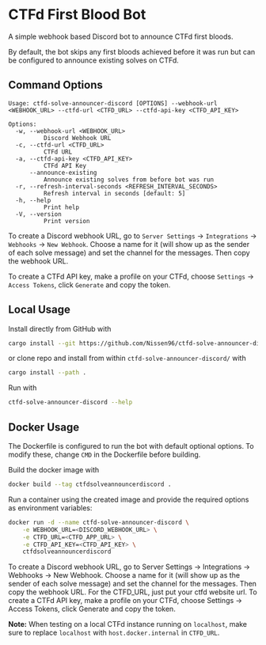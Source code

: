 # CTFd First Blood Bot

A simple webhook based Discord bot to announce CTFd first bloods.

By default, the bot skips any first bloods achieved before it was run but can be configured to announce existing solves on CTFd.

## Command Options

```
Usage: ctfd-solve-announcer-discord [OPTIONS] --webhook-url <WEBHOOK_URL> --ctfd-url <CTFD_URL> --ctfd-api-key <CTFD_API_KEY>

Options:
  -w, --webhook-url <WEBHOOK_URL>
          Discord Webhook URL
  -c, --ctfd-url <CTFD_URL>
          CTFd URL
  -a, --ctfd-api-key <CTFD_API_KEY>
          CTFd API Key
      --announce-existing
          Announce existing solves from before bot was run
  -r, --refresh-interval-seconds <REFRESH_INTERVAL_SECONDS>
          Refresh interval in seconds [default: 5]
  -h, --help
          Print help
  -V, --version
          Print version
```

To create a Discord webhook URL, go to `Server Settings` -> `Integrations` -> `Webhooks` -> `New Webhook`.
Choose a name for it (will show up as the sender of each solve message) and set the channel for the messages.
Then copy the webhook URL.

To create a CTFd API key, make a profile on your CTFd, choose `Settings` -> `Access Tokens`, click `Generate` and copy the token.

## Local Usage

Install directly from GitHub with

```bash
cargo install --git https://github.com/Nissen96/ctfd-solve-announcer-discord
```

or clone repo and install from within `ctfd-solve-announcer-discord/` with

```bash
cargo install --path .
```

Run with

```bash
ctfd-solve-announcer-discord --help
```

## Docker Usage

The Dockerfile is configured to run the bot with default optional options.
To modify these, change `CMD` in the Dockerfile before building.

Build the docker image with

```bash
docker build --tag ctfdsolveannouncerdiscord .
```

Run a container using the created image and provide the required options as environment variables:

```bash
docker run -d --name ctfd-solve-announcer-discord \
    -e WEBHOOK_URL=<DISCORD_WEBHOOK_URL> \
    -e CTFD_URL=<CTFD_APP_URL> \
    -e CTFD_API_KEY=<CTFD_API_KEY> \
    ctfdsolveannouncerdiscord
```

To create a Discord webhook URL, go to Server Settings -> Integrations -> Webhooks -> New Webhook. Choose a name for it (will show up as the sender of each solve message) and set the channel for the messages. Then copy the webhook URL.
For the CTFD_URL, just put your ctfd website url.
To create a CTFd API key, make a profile on your CTFd, choose Settings -> Access Tokens, click Generate and copy the token.

**Note:** When testing on a local CTFd instance running on `localhost`, make sure to replace `localhost` with `host.docker.internal` in `CTFD_URL`.
